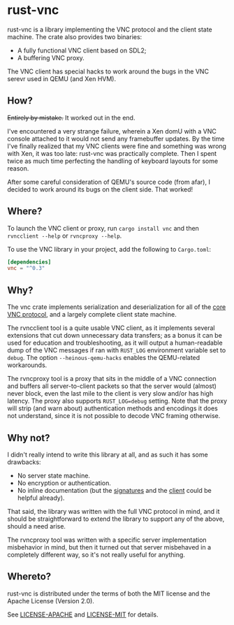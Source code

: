rust-vnc
========

rust-vnc is a library implementing the VNC protocol and the client
state machine. The crate also provides two binaries:

  * A fully functional VNC client based on SDL2;
  * A buffering VNC proxy.

The VNC client has special hacks to work around the bugs in the VNC serevr
used in QEMU (and Xen HVM).

How?
----

~~Entirely by mistake.~~ It worked out in the end.

I've encountered a very strange failure, wherein a Xen domU with a VNC console
attached to it would not send any framebuffer updates. By the time I've
finally realized that my VNC clients were fine and something was wrong with
Xen, it was too late: rust-vnc was practically complete. Then I spent twice
as much time perfecting the handling of keyboard layouts for some reason.

After some careful consideration of QEMU's source code (from afar), I decided
to work around its bugs on the client side. That worked!

Where?
------

To launch the VNC client or proxy, run `cargo install vnc` and then
`rvncclient --help` or `rvncproxy --help`.

To use the VNC library in your project, add the following to `Cargo.toml`:

```toml
[dependencies]
vnc = "^0.3"
```

Why?
----

The vnc crate implements serialization and deserialization for all of
the [core VNC protocol][vnc], and a largely complete client state machine.

The rvncclient tool is a quite usable VNC client, as it implements
several extensions that cut down unnecessary data transfers; as a bonus
it can be used for education and troubleshooting, as it will output
a human-readable dump of the VNC messages if ran with `RUST_LOG` environment
variable set to `debug`. The option `--heinous-qemu-hacks` enables
the QEMU-related workarounds.

The rvncproxy tool is a proxy that sits in the middle of a VNC connection
and buffers all server-to-client packets so that the server would (almost)
never block, even the last mile to the client is very slow and/or
has high latency. The proxy also supports `RUST_LOG=debug` setting.
Note that the proxy will strip (and warn about) authentication methods and
encodings it does not understand, since it is not possible to decode
VNC framing otherwise.

[vnc]: https://www.realvnc.com/docs/rfbproto.pdf

Why not?
--------

I didn't really intend to write this library at all, and as such it has
some drawbacks:

  * No server state machine.
  * No encryption or authentication.
  * No inline documentation (but the [signatures][doc] and the [client][]
    could be helpful already).

That said, the library was written with the full VNC protocol in mind,
and it should be straightforward to extend the library to support
any of the above, should a need arise.

The rvncproxy tool was written with a specific server implementation
misbehavior in mind, but then it turned out that server misbehaved
in a completely different way, so it's not really useful for anything.

[doc]: https://whitequark.github.io/rust-vnc/vnc/
[client]: src/bin/rvncclient.rs

Whereto?
--------

rust-vnc is distributed under the terms of both the MIT license
and the Apache License (Version 2.0).

See [LICENSE-APACHE](LICENSE-APACHE) and [LICENSE-MIT](LICENSE-MIT)
for details.
